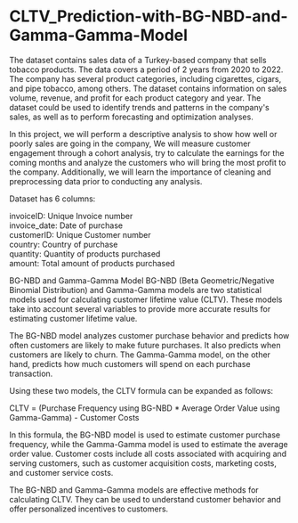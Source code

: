 # CLTV_Prediction-with-BG-NBD-and-Gamma-Gamma-Model

The dataset contains sales data of a Turkey-based company that sells tobacco products.
The data covers a period of 2 years from 2020 to 2022.
The company has several product categories, including cigarettes, cigars, and pipe tobacco, among others.
The dataset contains information on sales volume, revenue, and profit for each product category and year.
The dataset could be used to identify trends and patterns in the company's sales, as well as to perform forecasting and optimization analyses.

In this project, we will perform a descriptive analysis to show how well or poorly sales are going in the company,
We will measure customer engagement through a cohort analysis, try to calculate the earnings for the coming months and analyze the customers who will bring the most profit to the company.
Additionally, we will learn the importance of cleaning and preprocessing data prior to conducting any analysis.


Dataset has 6 columns:


invoiceID: Unique Invoice number  
invoice_date: Date of purchase  
customerID: Unique Customer number  
country: Country of purchase  
quantity: Quantity of products purchased  
amount: Total amount of products purchased

BG-NBD and Gamma-Gamma Model
BG-NBD (Beta Geometric/Negative Binomial Distribution) and Gamma-Gamma models are two statistical models used for calculating customer lifetime value (CLTV). These models take into account several variables to provide more accurate results for estimating customer lifetime value.

The BG-NBD model analyzes customer purchase behavior and predicts how often customers are likely to make future purchases. It also predicts when customers are likely to churn. The Gamma-Gamma model, on the other hand, predicts how much customers will spend on each purchase transaction.

Using these two models, the CLTV formula can be expanded as follows:

CLTV = (Purchase Frequency using BG-NBD * Average Order Value using Gamma-Gamma) - Customer Costs

In this formula, the BG-NBD model is used to estimate customer purchase frequency, while the Gamma-Gamma model is used to estimate the average order value. Customer costs include all costs associated with acquiring and serving customers, such as customer acquisition costs, marketing costs, and customer service costs.

The BG-NBD and Gamma-Gamma models are effective methods for calculating CLTV. They can be used to understand customer behavior and offer personalized incentives to customers.
